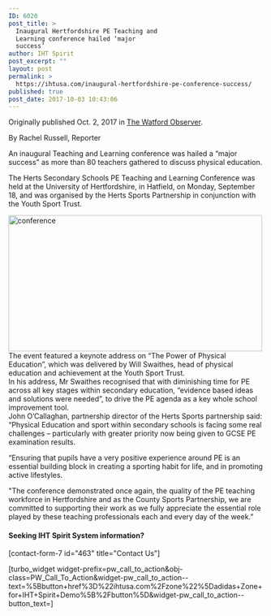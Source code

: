 ```yaml
---
ID: 6020
post_title: >
  Inaugural Hertfordshire PE Teaching and
  Learning conference hailed ‘major
  success’
author: IHT Spirit
post_excerpt: ""
layout: post
permalink: >
  https://ihtusa.com/inaugural-hertfordshire-pe-conference-success/
published: true
post_date: 2017-10-03 10:43:06
---
```

<div id="articlePage">
<div class="article-body">
<div>
<div class="p402_hide">

Originally published Oct. 2, 2017 in <a href="http://www.watfordobserver.co.uk/news/15570125.Inaugural_PE_Teaching_and_Learning_conference_hailed____major_success___/" target="_blank" rel="nofollow noopener">The Watford Observer</a>.

By Rachel Russell, Reporter

An inaugural Teaching and Learning conference was hailed a “major success” as more than 80 teachers gathered to discuss physical education.

The Herts Secondary Schools PE Teaching and Learning Conference was held at the University of Hertfordshire, in Hatfield, on Monday, September 18, and was organised by the Herts Sports Partnership in conjunction with the Youth Sport Trust.

<!--more--><a href="https://ihtusa.com/wp-content/uploads/2017/10/imgID128161787.jpg.gallery.jpg"><img class="alignleft wp-image-6021" src="https://ihtusa.com/wp-content/uploads/2017/10/imgID128161787.jpg.gallery-300x161.jpg" alt="conference" width="500" height="268" /></a>The event featured a keynote address on “The Power of Physical Education”, which was delivered by Will Swaithes, head of physical education and achievement at the Youth Sport Trust.
<div id="inArticleAd-1" class="advert-container">
<div id="DFP_in_article_mpu" data-google-query-id="CNrmv6je1NYCFUwvaQod2jwALQ">
<div id="google_ads_iframe_/154725070/www.watfordobserver.co.uk/news_1__container__">In his address, Mr Swaithes recognised that with diminishing time for PE across all key stages within secondary education, “evidence based ideas and solutions were needed”, to drive the PE agenda as a key whole school improvement tool.</div>
</div>
</div>
John O’Callaghan, partnership director of the Herts Sports partnership said: “Physical Education and sport within secondary schools is facing some real challenges – particularly with greater priority now being given to GCSE PE examination results.

“Ensuring that pupils have a very positive experience around PE is an essential building block in creating a sporting habit for life, and in promoting active lifestyles.

"The conference demonstrated once again, the quality of the PE teaching workforce in Hertfordshire and as the County Sports Partnership, we are committed to supporting their work as we fully appreciate the essential role played by these teaching professionals each and every day of the week.”

</div>
</div>
</div>
</div>
<h4>Seeking IHT Spirit System information?</h4>
[contact-form-7 id="463" title="Contact Us"]

[turbo_widget widget-prefix=pw_call_to_action&obj-class=PW_Call_To_Action&widget-pw_call_to_action--text=%5Bbutton+href%3D%22ihtusa.com%2Fzone%22%5Dadidas+Zone+for+IHT+Spirit+Demo%5B%2Fbutton%5D&widget-pw_call_to_action--button_text=]